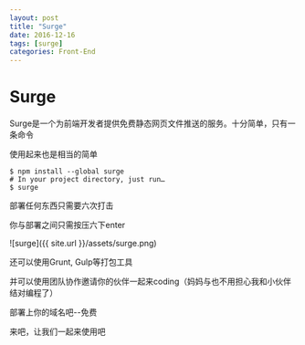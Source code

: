 ```yaml
---
layout: post
title: "Surge"
date: 2016-12-16
tags: [surge]
categories: Front-End
---
```


# Surge

Surge是一个为前端开发者提供免费静态网页文件推送的服务。十分简单，只有一条命令

使用起来也是相当的简单

```
$ npm install --global surge
# In your project directory, just run…
$ surge
```

部署任何东西只需要六次打击

你与部署之间只需按压六下enter

![surge]({{ site.url }}/assets/surge.png)

还可以使用Grunt, Gulp等打包工具

并可以使用团队协作邀请你的伙伴一起来coding（妈妈与也不用担心我和小伙伴结对编程了）

部署上你的域名吧--免费

来吧，让我们一起来使用吧
